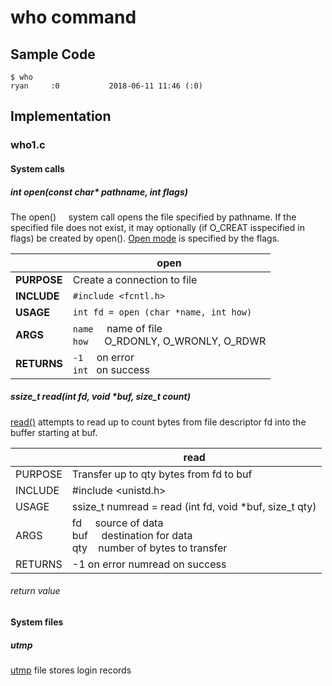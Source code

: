 # who command
## Sample Code
```
$ who 
ryan     :0           2018-06-11 11:46 (:0)
```
## Implementation
### who1.c
#### System calls
##### int open(const char* pathname, int flags)
The open() &nbsp; &nbsp; system call opens the file specified by pathname.  If the specified file does not exist, it may optionally (if O_CREAT isspecified in flags) be created by open(). [Open mode](http://man7.org/linux/man-pages/man2/open.2.html) is specified by the flags.


|         	| open                                                                   	|
|---------	|------------------------------------------------------------------------	|
| **PURPOSE** 	| Create a connection to file                                            	|
| **INCLUDE** 	| `#include <fcntl.h>`                                         	|
| **USAGE**   	| `int fd = open (char *name, int how)`                           	|
| **ARGS**  	| `name` &nbsp; &nbsp; name of file    <br>       `how` &nbsp; &nbsp;&nbsp;   O_RDONLY, O_WRONLY, O_RDWR 	|
| **RETURNS** 	| `-1` &nbsp; &nbsp; on error    <br>      `int` &nbsp; on success                          	|

##### ssize_t read(int fd, void *buf, size_t count)
[read()](http://man7.org/linux/man-pages/man2/read.2.html) attempts to read up to count bytes from file descriptor fd into the buffer starting at buf.


|         	| read                                                                       	|
|---------	|----------------------------------------------------------------------------	|
| PURPOSE 	| Transfer up to qty bytes from fd to buf                                    	|
| INCLUDE 	| #include <unistd.h>                                                        	|
| USAGE   	| ssize_t numread = read (int fd, void *buf, size_t qty)                     	|
| ARGS    	| fd &nbsp; &nbsp; source of data <br> buf &nbsp; &nbsp; destination for data <br> qty &nbsp;&nbsp; number of bytes to transfer 	|
| RETURNS 	| -1  on error numread on success                                            	|
###### return value
#### System files
##### utmp
[utmp](http://man7.org/linux/man-pages/man5/utmp.5.html) file stores login records
